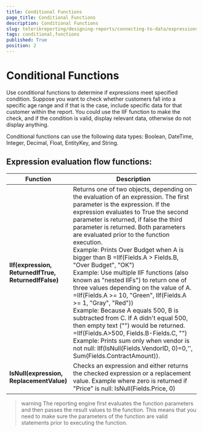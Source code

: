 ```yaml
---
title: Conditional Functions
page_title: Conditional Functions 
description: Conditional Functions
slug: telerikreporting/designing-reports/connecting-to-data/expressions/expressions-reference/functions/conditional-functions
tags: conditional,functions
published: True
position: 2
---
```

<style>
table th:first-of-type {
    width: 25%;
}
table th:nth-of-type(2) {
    width: 75%;
}
</style>

# Conditional Functions

Use conditional functions to determine if expressions meet specified condition. Suppose you want to check whether customers fall into a specific age range and if that is the case, include specific data for that customer within the report. You could use the IIF function to make the check, and if the condition is valid, display relevant data, otherwise do not display anything.

Conditional functions can use the following data types: Boolean, DateTime, Integer, Decimal, Float, EntityKey, and String.

## Expression evaluation flow functions:

| Function | Description |
| ------ | ------ |
| __IIf(expression, ReturnedIfTrue, ReturnedIfFalse)__ |Returns one of two objects, depending on the evaluation of an expression. The first parameter is the expression. If the expression evaluates to True the second parameter is returned, if false the third parameter is returned. Both parameters are evaluated prior to the function execution. <br/> Example: Prints Over Budget when A is bigger than B =IIf(Fields.A > Fields.B, "Over Budget", "OK") <br/> Example: Use multiple IIF functions (also known as "nested IIFs") to return one of three values depending on the value of A. =IIf(Fields.A >= 10, "Green", IIf(Fields.A >= 1, "Gray", "Red")) <br/> Example: Because A equals 500, B is subtracted from C. If A didn't equal 500, then empty text ("") would be returned. =IIf(Fields.A>500, Fields.B-Fields.C, "") <br/> Example: Prints sum only when vendor is not null: IIf(IsNull(Fields.VendorID, 0)=0,'', Sum(Fields.ContractAmount)).|
| __IsNull(expression, ReplacementValue)__ |Checks an expression and either returns the checked expression or a replacement value. Example where zero is returned if "Price" is null: IsNull(Fields.Price, 0)|

>warning The reporting engine first evaluates the function parameters and then passes the result values to the function. This means that you need to make sure the parameters of the function are valid statements prior to executing the function.     

